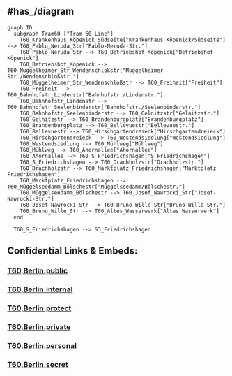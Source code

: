 
## #has_/diagram 


```mermaid
graph TD
  subgraph Tram60 ["Tram 60 Line"]
    T60_Krankenhaus_Köpenick_Südseite["Krankenhaus Köpenick/Südseite"] --> T60_Pablo_Neruda_Str["Pablo-Neruda-Str."]
    T60_Pablo_Neruda_Str --> T60_Betriebshof_Köpenick["Betriebshof Köpenick"]
    T60_Betriebshof_Köpenick --> T60_Müggelheimer_Str_Wendenschloßstr["Müggelheimer Str./Wendenschloßstr."]
    T60_Müggelheimer_Str_Wendenschloßstr --> T60_Freiheit["Freiheit"]
    T60_Freiheit --> T60_Bahnhofstr_Lindenstr["Bahnhofstr./Lindenstr."]
    T60_Bahnhofstr_Lindenstr --> T60_Bahnhofstr_Seelenbinderstr["Bahnhofstr./Seelenbinderstr."]
    T60_Bahnhofstr_Seelenbinderstr --> T60_Gelnitzstr["Gelnitzstr."]
    T60_Gelnitzstr --> T60_Brandenburgplatz["Brandenburgplatz"]
    T60_Brandenburgplatz --> T60_Bellevuestr["Bellevuestr."]
    T60_Bellevuestr --> T60_Hirschgartendreieck["Hirschgartendreieck"]
    T60_Hirschgartendreieck --> T60_Westendsiedlung["Westendsiedlung"]
    T60_Westendsiedlung --> T60_Mühlweg["Mühlweg"]
    T60_Mühlweg --> T60_Ahornallee["Ahornallee"]
    T60_Ahornallee --> T60_S_Friedrichshagen["S Friedrichshagen"]
    T60_S_Friedrichshagen --> T60_Drachholzstr["Drachholzstr."]
    T60_Drachholzstr --> T60_Marktplatz_Friedrichshagen["Marktplatz Friedrichshagen"]
    T60_Marktplatz_Friedrichshagen --> T60_Müggelseedamm_Bölschestr["Müggelseedamm/Bölschestr."]
    T60_Müggelseedamm_Bölschestr --> T60_Josef_Nawrocki_Str["Josef-Nawrocki-Str."]
    T60_Josef_Nawrocki_Str --> T60_Bruno_Wille_Str["Bruno-Wille-Str."]
    T60_Bruno_Wille_Str --> T60_Altes_Wasserwerk["Altes Wasserwerk"]
  end

  T60_S_Friedrichshagen --> S3_Friedrichshagen

```




## Confidential Links & Embeds: 

### [T60,Berlin.public](/_public/\Earth\Continent\Europe\Europe~Central\Germany\Germany~West\State~Berlin\cities~Berlin\cities~Berlin\Berlin-city\Tram,BerlinT60,Berlin.public.md) 

### [T60,Berlin.internal](/_internal/\Earth\Continent\Europe\Europe~Central\Germany\Germany~West\State~Berlin\cities~Berlin\cities~Berlin\Berlin-city\Tram,BerlinT60,Berlin.internal.md) 

### [T60,Berlin.protect](/_protect/\Earth\Continent\Europe\Europe~Central\Germany\Germany~West\State~Berlin\cities~Berlin\cities~Berlin\Berlin-city\Tram,BerlinT60,Berlin.protect.md) 

### [T60,Berlin.private](/_private/\Earth\Continent\Europe\Europe~Central\Germany\Germany~West\State~Berlin\cities~Berlin\cities~Berlin\Berlin-city\Tram,BerlinT60,Berlin.private.md) 

### [T60,Berlin.personal](/_personal/\Earth\Continent\Europe\Europe~Central\Germany\Germany~West\State~Berlin\cities~Berlin\cities~Berlin\Berlin-city\Tram,BerlinT60,Berlin.personal.md) 

### [T60,Berlin.secret](/_secret/\Earth\Continent\Europe\Europe~Central\Germany\Germany~West\State~Berlin\cities~Berlin\cities~Berlin\Berlin-city\Tram,BerlinT60,Berlin.secret.md)

